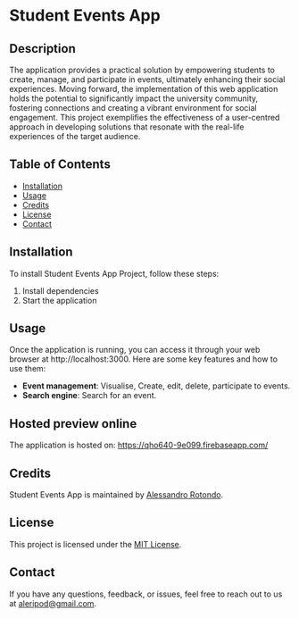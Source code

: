 # Student Events App

## Description
The application provides a practical solution by empowering students to create, manage, and participate in events, ultimately enhancing their social experiences. Moving forward, the implementation of this web application holds the potential to significantly impact the university community, fostering connections and creating a vibrant environment for social engagement. This project exemplifies the effectiveness of a user-centred approach in developing solutions that resonate with the real-life experiences of the target audience.

## Table of Contents
- [Installation](#installation)
- [Usage](#usage)
- [Credits](#credits)
- [License](#license)
- [Contact](#contact)

## Installation
To install Student Events App Project, follow these steps:

1. Install dependencies
2. Start the application

## Usage
Once the application is running, you can access it through your web browser at http://localhost:3000. Here are some key features and how to use them:

- **Event management**: Visualise, Create, edit, delete, participate to events.
- **Search engine**: Search for an event.

## Hosted preview online
The application is hosted on: https://qho640-9e099.firebaseapp.com/

## Credits
Student Events App is maintained by [Alessandro Rotondo](https://github.com/aler1999).

## License
This project is licensed under the [MIT License](LICENSE).

## Contact
If you have any questions, feedback, or issues, feel free to reach out to us at [aleripod@gmail.com](mailto:aleripod@gmail.com).